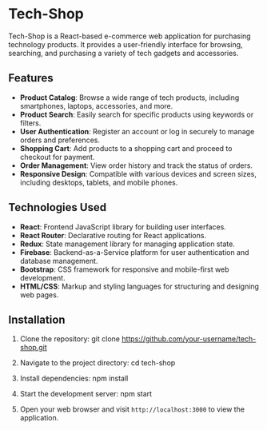 # Tech-Shop

Tech-Shop is a React-based e-commerce web application for purchasing technology products. It provides a user-friendly interface for browsing, searching, and purchasing a variety of tech gadgets and accessories.

## Features

- **Product Catalog**: Browse a wide range of tech products, including smartphones, laptops, accessories, and more.
- **Product Search**: Easily search for specific products using keywords or filters.
- **User Authentication**: Register an account or log in securely to manage orders and preferences.
- **Shopping Cart**: Add products to a shopping cart and proceed to checkout for payment.
- **Order Management**: View order history and track the status of orders.
- **Responsive Design**: Compatible with various devices and screen sizes, including desktops, tablets, and mobile phones.

## Technologies Used

- **React**: Frontend JavaScript library for building user interfaces.
- **React Router**: Declarative routing for React applications.
- **Redux**: State management library for managing application state.
- **Firebase**: Backend-as-a-Service platform for user authentication and database management.
- **Bootstrap**: CSS framework for responsive and mobile-first web development.
- **HTML/CSS**: Markup and styling languages for structuring and designing web pages.

## Installation

1. Clone the repository:
    git clone https://github.com/your-username/tech-shop.git

2. Navigate to the project directory:
    cd tech-shop

3. Install dependencies:
    npm install

4. Start the development server:
    npm start

5. Open your web browser and visit `http://localhost:3000` to view the application.
